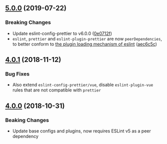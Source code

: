 <a name="5.0.0"></a>
## [5.0.0](https://github.com/vuejs/eslint-config-prettier/compare/4578703...v5.0.0) (2019-07-22)


### Breaking Changes

* Update eslint-config-prettier to v6.0.0 ([0e0712f](https://github.com/vuejs/eslint-config-prettier/commit/0e0712f))
* `eslint`, `prettier` and `eslint-plugin-prettier` are now `peerDependencies`, to better conform to [the plugin loading mechanism of eslint](https://github.com/eslint/eslint/issues/3458) ([aec6c5c](https://github.com/vuejs/eslint-config-prettier/commit/aec6c5c))



<a name="4.0.1"></a>
## [4.0.1](https://github.com/vuejs/eslint-config-prettier/compare/3bc2a3d...4578703) (2018-11-12)

### Bug Fixes

* Also extend `eslint-config-prettier/vue`, disable `eslint-plugin-vue` rules that are not compatible with `prettier`


<a name="4.0.0"></a>
## [4.0.0](https://github.com/vuejs/eslint-config-prettier/compare/15cf6d7...3bc2a3d) (2018-10-31)


### Beaking Changes

* Update base configs and plugins, now requires ESLint v5 as a peer dependency
